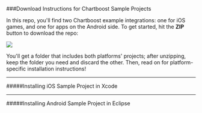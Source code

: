 ###Download Instructions for Chartboost Sample Projects

In this repo, you'll find two Chartboost example integrations: one for iOS games, and one for apps on the Android side. To get started, hit the **ZIP** button to download the repo:

<img src="https://s3.amazonaws.com/chartboost/help_assets/client-examples1.jpeg" />

You'll get a folder that includes both platforms' projects; after unzipping, keep the folder you need and discard the other. Then, read on for platform-specific installation instructions!

---
#####Installing iOS Sample Project in Xcode


---
#####Installing Android Sample Project in Eclipse
